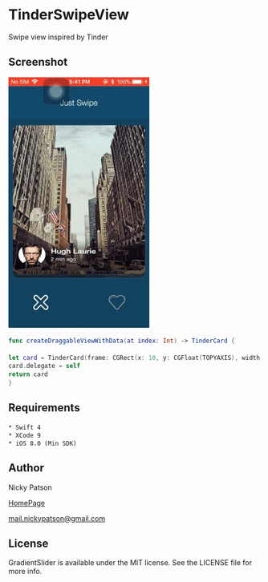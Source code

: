 
# TinderSwipeView

Swipe view inspired by Tinder

## Screenshot

![Alt text](/playback.gif?raw=true "Optional Title")

```swift
func createDraggableViewWithData(at index: Int) -> TinderCard {

let card = TinderCard(frame: CGRect(x: 10, y: CGFloat(TOPYAXIS), width: frame.size.width - 20, height: frame.size.height - CGFloat(TOPYAXIS) - 200))
card.delegate = self
return card
}
```

## Requirements

```
* Swift 4
* XCode 9
* iOS 8.0 (Min SDK)
```

## Author

Nicky Patson

[HomePage](http://about.me/nickypatson)

<mail.nickypatson@gmail.com>


## License

GradientSlider is available under the MIT license. See the LICENSE file for more info.

